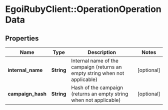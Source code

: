 # EgoiRubyClient::OperationOperationData

## Properties
Name | Type | Description | Notes
------------ | ------------- | ------------- | -------------
**internal_name** | **String** | Internal name of the campaign (returns an empty string when not applicable) | [optional] 
**campaign_hash** | **String** | Hash of the campaign (returns an empty string when not applicable) | [optional] 


